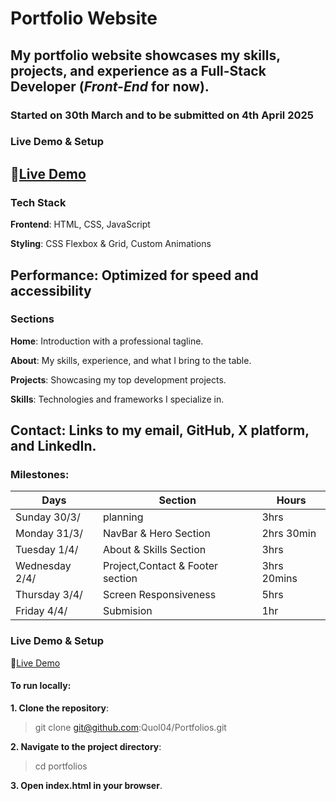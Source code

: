 # Portfolio Website 
## My portfolio website showcases my skills, projects, and experience as a Full-Stack Developer (*Front-End* for now). 
### Started on 30th March and to be submitted on 4th April 2025

### Live Demo & Setup
🔗[Live Demo](https://quol-developer.netlify.app/)
---

### Tech Stack
**Frontend**: HTML, CSS, JavaScript

**Styling**: CSS Flexbox & Grid, Custom Animations

**Performance**: Optimized for speed and accessibility
---

###  Sections
**Home**: Introduction with a professional tagline.

**About**: My skills, experience, and what I bring to the table.

**Projects**: Showcasing my top development projects.

**Skills**: Technologies and frameworks I specialize in.

**Contact**: Links to my email, GitHub, X platform, and LinkedIn.
---

### Milestones:
| Days | Section | Hours |
|-------|-------|-------|
| Sunday 30/3/| planning| 3hrs|
| Monday 31/3/| NavBar & Hero Section|2hrs 30min |
|Tuesday 1/4/|About & Skills Section |3hrs |
|Wednesday 2/4/| Project,Contact & Footer section| 3hrs 20mins|
|Thursday 3/4/ |Screen Responsiveness | 5hrs |
|Friday 4/4/ |Submision| 1hr|

### Live Demo & Setup
🔗[Live Demo](https://quol-developer.netlify.app/)

#### To run locally:
**1. Clone the repository**:
> git clone git@github.com:Quol04/Portfolios.git
> 
**2. Navigate to the project directory**:
> cd portfolios
> 
**3. Open index.html in your browser**.

